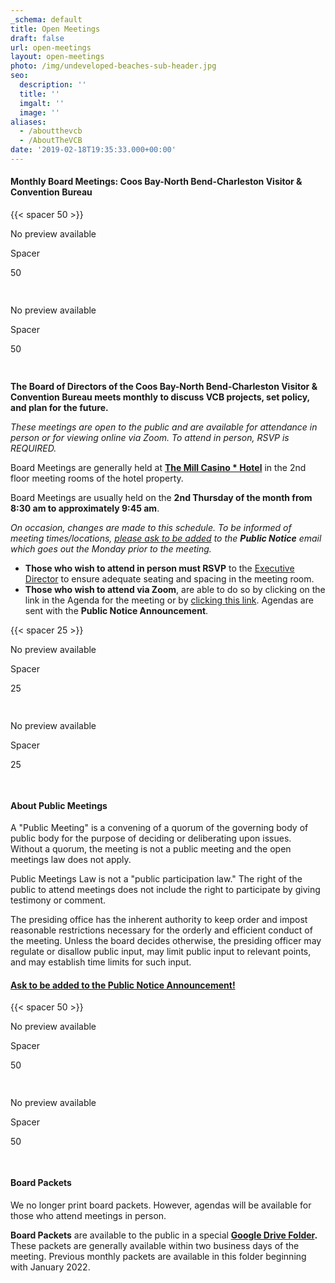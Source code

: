 ```yaml
---
_schema: default
title: Open Meetings
draft: false
url: open-meetings
layout: open-meetings
photo: /img/undeveloped-beaches-sub-header.jpg
seo:
  description: ''
  title: ''
  imgalt: ''
  image: ''
aliases:
  - /aboutthevcb
  - /AboutTheVCB
date: '2019-02-18T19:35:33.000+00:00'
---
```

#### **Monthly Board Meetings: Coos Bay-North Bend-Charleston Visitor & Convention Bureau**

{{< spacer 50 >}}

<div class="c-card c-card--clickable"><div class="c-card__preview"><p class="u-hide-when-loaded">No preview available</p></div><div class="c-card__content"><div class="c-card__heading"><div class="c-card__icon "><cc-icon name="mdi:vertical_align_center" class="u-hide-when-loaded"></cc-icon></div><div class="c-card__heading-content"><p class="c-card__text ">Spacer</p><p class="c-card__subtext">50</p></div></div></div></div>

<img width="15" title="Click and drag to move" height="15" role="presentation" draggable="true" src="data:image/gif;base64,R0lGODlhAQABAPABAP///wAAACH5BAEKAAAALAAAAAABAAEAAAICRAEAOw==" />



<div class="c-card c-card--clickable"><div class="c-card__preview"><p class="u-hide-when-loaded">No preview available</p></div><div class="c-card__content"><div class="c-card__heading"><div class="c-card__icon "><cc-icon name="mdi:vertical_align_center" class="u-hide-when-loaded"></cc-icon></div><div class="c-card__heading-content"><p class="c-card__text ">Spacer</p><p class="c-card__subtext">50</p></div></div></div></div>

<img width="15" title="Click and drag to move" height="15" role="presentation" draggable="true" src="data:image/gif;base64,R0lGODlhAQABAPABAP///wAAACH5BAEKAAAALAAAAAABAAEAAAICRAEAOw==" />



**The Board of Directors of the Coos Bay-North Bend-Charleston Visitor & Convention Bureau meets monthly to discuss VCB projects, set policy, and plan for the future.**

*These meetings are open to the public and are available for attendance in person or for viewing online via Zoom. To attend in person, RSVP is REQUIRED.*

Board Meetings are generally held at [**The Mill Casino \* Hotel**](https://www.themillcasino.com/) in the 2nd floor meeting rooms of the hotel property.

Board Meetings are usually held on the **2nd Thursday of the month from 8:30 am to approximately 9:45 am**.

*On occasion, changes are made to this schedule. To be informed of meeting times/locations,* [*please ask to be added*](mailto:janice@oregonsadventurecoast.com) *to the **Public Notice** email which goes out the Monday prior to the meeting.*

* **Those who wish to attend in person must RSVP** to the [Executive Director](mailto:janice@oregonsadventurecoast.com) to ensure adequate seating and spacing in the meeting room.
* **Those who wish to attend via Zoom**, are able to do so by clicking on the link in the Agenda for the meeting or by [clicking this link](https://us02web.zoom.us/j/81105093209?pwd=ZTFobnJYWFV0UWdvaXJETktBSmNyZz09). Agendas are sent with the **Public Notice Announcement**.

{{< spacer 25 >}}

<div class="c-card c-card--clickable"><div class="c-card__preview"><p class="u-hide-when-loaded">No preview available</p></div><div class="c-card__content"><div class="c-card__heading"><div class="c-card__icon "><cc-icon name="mdi:vertical_align_center" class="u-hide-when-loaded"></cc-icon></div><div class="c-card__heading-content"><p class="c-card__text ">Spacer</p><p class="c-card__subtext">25</p></div></div></div></div>

<img width="15" title="Click and drag to move" height="15" role="presentation" draggable="true" src="data:image/gif;base64,R0lGODlhAQABAPABAP///wAAACH5BAEKAAAALAAAAAABAAEAAAICRAEAOw==" />



<div class="c-card c-card--clickable"><div class="c-card__preview"><p class="u-hide-when-loaded">No preview available</p></div><div class="c-card__content"><div class="c-card__heading"><div class="c-card__icon "><cc-icon name="mdi:vertical_align_center" class="u-hide-when-loaded"></cc-icon></div><div class="c-card__heading-content"><p class="c-card__text ">Spacer</p><p class="c-card__subtext">25</p></div></div></div></div>

<img width="15" title="Click and drag to move" height="15" role="presentation" draggable="true" src="data:image/gif;base64,R0lGODlhAQABAPABAP///wAAACH5BAEKAAAALAAAAAABAAEAAAICRAEAOw==" />

#### About Public Meetings

A "Public Meeting" is a convening of a quorum of the governing body of public body for the purpose of deciding or deliberating upon issues. Without a quorum, the meeting is not a public meeting and the open meetings law does not apply.

Public Meetings Law is not a "public participation law." The right of the public to attend meetings does not include the right to participate by giving testimony or comment.

The presiding office has the inherent authority to keep order and impost reasonable restrictions necessary for the orderly and efficient conduct of the meeting. Unless the board decides otherwise, the presiding officer may regulate or disallow public input, may limit public input to relevant points, and may establish time limits for such input.

####



#### [**Ask to be added to the Public Notice Announcement!**](mailto:janice@oregonsadventurecoast.com "Add me to the Public Notice Announcement")

{{< spacer 50 >}}

<div class="c-card c-card--clickable"><div class="c-card__preview"><p class="u-hide-when-loaded">No preview available</p></div><div class="c-card__content"><div class="c-card__heading"><div class="c-card__icon "><cc-icon name="mdi:vertical_align_center" class="u-hide-when-loaded"></cc-icon></div><div class="c-card__heading-content"><p class="c-card__text ">Spacer</p><p class="c-card__subtext">50</p></div></div></div></div>

<img width="15" title="Click and drag to move" height="15" role="presentation" draggable="true" src="data:image/gif;base64,R0lGODlhAQABAPABAP///wAAACH5BAEKAAAALAAAAAABAAEAAAICRAEAOw==" />



<div class="c-card c-card--clickable"><div class="c-card__preview"><p class="u-hide-when-loaded">No preview available</p></div><div class="c-card__content"><div class="c-card__heading"><div class="c-card__icon "><cc-icon name="mdi:vertical_align_center" class="u-hide-when-loaded"></cc-icon></div><div class="c-card__heading-content"><p class="c-card__text ">Spacer</p><p class="c-card__subtext">50</p></div></div></div></div>

<img width="15" title="Click and drag to move" height="15" role="presentation" draggable="true" src="data:image/gif;base64,R0lGODlhAQABAPABAP///wAAACH5BAEKAAAALAAAAAABAAEAAAICRAEAOw==" />



#### Board Packets

We no longer print board packets. However, agendas will be available for those who attend meetings in person.

**Board Packets** are available to the public in a special [**Google Drive Folder**](https://drive.google.com/drive/folders/1OZvnu7mJjgkQspZnEG-Ab3wPahsx0O-Q?usp=sharing)**.** These packets are generally available within two business days of the meeting. Previous monthly packets are available in this folder beginning with January 2022.